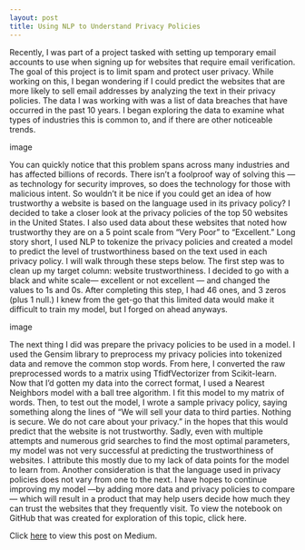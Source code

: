 ```yaml
---
layout: post
title: Using NLP to Understand Privacy Policies
--- 
```

Recently, I was part of a project tasked with setting up temporary email accounts to use when signing up for websites that require email verification. The goal of this project is to limit spam and protect user privacy. While working on this, I began wondering if I could predict the websites that are more likely to sell email addresses by analyzing the text in their privacy policies.
The data I was working with was a list of data breaches that have occurred in the past 10 years. I began exploring the data to examine what types of industries this is common to, and if there are other noticeable trends.

image 

You can quickly notice that this problem spans across many industries and has affected billions of records. There isn’t a foolproof way of solving this — as technology for security improves, so does the technology for those with malicious intent. So wouldn’t it be nice if you could get an idea of how trustworthy a website is based on the language used in its privacy policy?
I decided to take a closer look at the privacy policies of the top 50 websites in the United States. I also used data about these websites that noted how trustworthy they are on a 5 point scale from “Very Poor” to “Excellent.” Long story short, I used NLP to tokenize the privacy policies and created a model to predict the level of trustworthiness based on the text used in each privacy policy. I will walk through these steps below.
The first step was to clean up my target column: website trustworthiness. I decided to go with a black and white scale— excellent or not excellent — and changed the values to 1s and 0s. After completing this step, I had 46 ones, and 3 zeros (plus 1 null.) I knew from the get-go that this limited data would make it difficult to train my model, but I forged on ahead anyways.

image

The next thing I did was prepare the privacy policies to be used in a model. I used the Gensim library to preprocess my privacy policies into tokenized data and remove the common stop words. From here, I converted the raw preprocessed words to a matrix using TfidfVectorizer from Scikit-learn.
Now that I’d gotten my data into the correct format, I used a Nearest Neighbors model with a ball tree algorithm. I fit this model to my matrix of words.
Then, to test out the model, I wrote a sample privacy policy, saying something along the lines of
“We will sell your data to third parties. Nothing is secure. We do not care about your privacy.”
in the hopes that this would predict that the website is not trustworthy.
Sadly, even with multiple attempts and numerous grid searches to find the most optimal parameters, my model was not very successful at predicting the trustworthiness of websites. I attribute this mostly due to my lack of data points for the model to learn from. Another consideration is that the language used in privacy policies does not vary from one to the next.
I have hopes to continue improving my model —by adding more data and privacy policies to compare — which will result in a product that may help users decide how much they can trust the websites that they frequently visit. To view the notebook on GitHub that was created for exploration of this topic, click here.

Click <a href="https://medium.com/@livjab/using-nlp-to-understand-privacy-policies-792241bd28ac?source=friends_link&sk=3eaf251351a1663e89ca6d150ae4a6d5" target="_blank">here</a> to view this post on Medium. 
